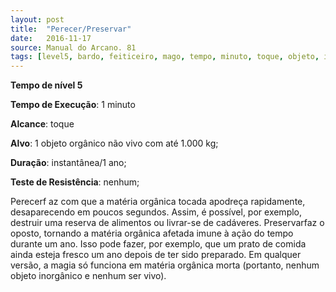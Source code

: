 ```yaml
---
layout: post
title:  "Perecer/Preservar"
date:   2016-11-17
source: Manual do Arcano. 81
tags: [level5, bardo, feiticeiro, mago, tempo, minuto, toque, objeto, instantanea, ano, nenhum]
---
```


**Tempo de nível 5**

**Tempo de Execução**: 1 minuto

**Alcance**: toque

**Alvo**: 1 objeto orgânico não vivo com até 1.000 kg;

**Duração**: instantânea/1 ano;

**Teste de Resistência**: nenhum;

Perecerf az com que a matéria orgânica tocada apodreça rapidamente, desaparecendo em poucos segundos. Assim, 
é possível, por exemplo, destruir uma 
reserva de alimentos ou livrar-se de cadáveres. Preservarfaz o oposto, tornando a matéria orgânica afetada imune à ação 
do tempo durante um ano. Isso pode fazer, por exemplo, que um prato de comida ainda esteja fresco um ano depois de 
ter sido preparado.
Em qualquer versão, a magia só funciona em matéria orgânica morta (portanto, nenhum objeto inorgânico e nenhum 
ser vivo).